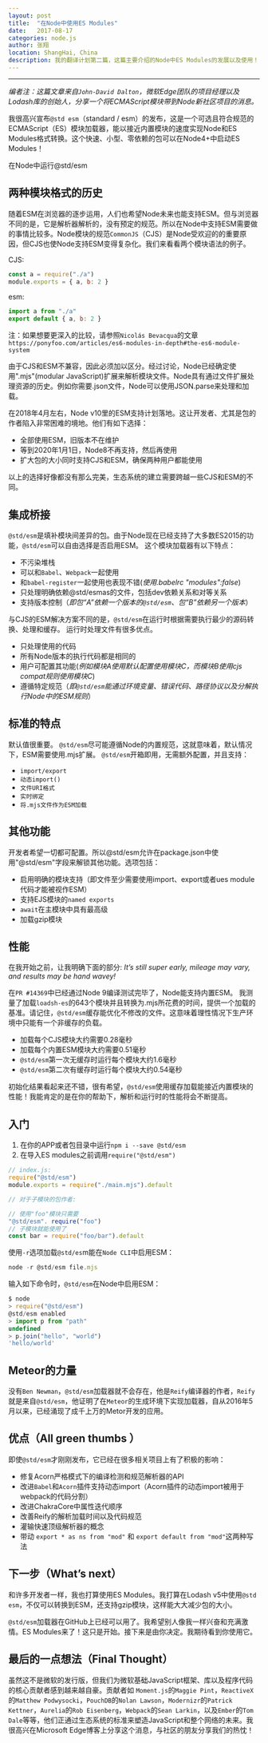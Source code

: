 ```yaml
---
layout: post
title:  "在Node中使用ES Modules"
date:   2017-08-17
categories: node.js
author: 张翔
location: ShangHai, China
description: 我的翻译计划第二篇，这篇主要介绍的Node中ES Modules的发展以及使用！
---
```

---
*编者注：这篇文章来自`John-David Dalton`，微软Edge团队的项目经理以及Lodash库的创始人，分享一个将ECMAScript模块带到Node新社区项目的消息。*

我很高兴宣布`@std esm`（standard / esm）的发布，这是一个可选且符合规范的ECMAScript（ES）模块加载器，能以接近内置模块的速度实现Node和ES Modules格式转换。这个快速、小型、零依赖的包可以在Node4+中启动ES Modules！

在Node中运行@std/esm

## 两种模块格式的历史

随着ESM在浏览器的逐步运用，人们也希望Node未来也能支持ESM。但与浏览器不同的是，它是解析器解析的，没有预定的规范。所以在Node中支持ESM需要做的事情比较多。Node模块的规范`CommonJS`（CJS）是Node受欢迎的的重要原因，但CJS也使Node支持ESM变得复杂化。我们来看看两个模块语法的例子。

CJS:
```javascript
const a = require("./a")
module.exports = { a, b: 2 }
```
esm:
```javascript
import a from "./a"
export default { a, b: 2 }
```
注：如果想要更深入的比较，请参照`Nicolás Bevacqua`的文章
`https://ponyfoo.com/articles/es6-modules-in-depth#the-es6-module-system`

由于CJS和ESM不兼容，因此必须加以区分。经过讨论，Node已经确定使用".mjs"(modular JavaScript)扩展来解析模块文件。Node具有通过文件扩展处理资源的历史。例如你需要.json文件，Node可以使用JSON.parse来处理和加载。

在2018年4月左右，Node v10里的ESM支持计划落地。这让开发者、尤其是包的作者陷入非常困难的境地。他们有如下选择：

- 全部使用ESM，旧版本不在维护
- 等到2020年1月1日，Node8不再支持，然后再使用
- 扩大包的大小同时支持CJS和ESM，确保两种用户都能使用

以上的选择好像都没有那么完美，生态系统的建立需要跨越一些CJS和ESM的不同。

## 集成桥接
`@std/esm`是填补模块间差异的包。由于Node现在已经支持了大多数ES2015的功能，`@std/esm`可以自由选择是否启用ESM。
这个模块加载器有以下特点：

- 不污染堆栈
- 可以和`Babel`、`Webpack`一起使用
- 和`babel-register`一起使用也表现不错(*使用.babelrc "modules":false*)
- 只处理明确依赖@std/esmas的文件，包括dev依赖关系和对等关系
- 支持版本控制（*即包“A”依赖一个版本的`@std/esm`、包“B”依赖另一个版本*）

与CJS的ESM解决方案不同的是，`@std/esm`在运行时根据需要执行最少的源码转换、处理和缓存。 运行时处理文件有很多优点。

- 只处理使用的代码
- 所有Node版本的执行代码都是相同的
- 用户可配置其功能(*例如模块A使用默认配置使用模块C，而模块B使用cjs compat规则使用模块C*)
- 遵循特定规范（*即`@std/esm`能通过环境变量、错误代码、路径协议以及分解执行Node中的ESM规则*）

## 标准的特点
默认值很重要。 `@std/esm`尽可能遵循Node的内置规范，这就意味着，默认情况下，ESM需要使用.mjs扩展。
`@std/esm`开箱即用，无需额外配置，并且支持：

- `import/export`
- `动态import()`
- `文件URI格式`
- `实时绑定`
- `将.mjs文件作为ESM加载`

## 其他功能
开发者希望一切都可配置。所以@std/esm允许在package.json中使用"@std/esm"字段来解锁其他功能。选项包括：

- 启用明确的模块支持（即文件至少需要使用import、export或者ues module代码才能被视作ESM）
- 支持EJS模块的`named exports`
- `await`在主模块中具有最高级
- 加载gzip模块

## 性能
在我开始之前，让我明确下面的部分:
*It’s still super early, mileage may vary, and results may be hand wavey!*

在`PR #14369`中已经通过Node 9编译测试完毕了，Node能支持内置ESM。 我测量了加载`loadsh-es`的643个模块并且转换为.mjs所花费的时间，提供一个加载的基准。请记住，`@std/esm`缓存能优化不修改的文件。这意味着理性情况下生产环境中只能有一个非缓存的负载。

- 加载每个CJS模块大约需要0.28毫秒
- 加载每个内置ESM模块大约需要0.51毫秒
- `@std/esm`第一次无缓存时运行每个模块大约1.6毫秒
- `@std/esm`第二次有缓存时运行每个模块大约0.54毫秒

初始化结果看起来还不错，很有希望，`@std/esm`使用缓存加载能接近内置模块的性能！我能肯定的是在你的帮助下，解析和运行时的性能将会不断提高。

## 入门
1. 在你的APP或者包目录中运行`npm i --save @std/esm` 
2. 在导入ES modules之前调用`require("@std/esm")`

```javascript
// index.js:
require("@std/esm")
module.exports = require("./main.mjs").default

// 对于子模块的包作者:

// 使用"foo"模块只需要
"@std/esm". require("foo")
// 子模块就能使用了
const bar = require("foo/bar").default
```

使用`-r`选项加载`@std/es`m能在`Node CLI`中启用ESM：

```javascript
node -r @std/esm file.mjs
```

输入如下命令时，`@std/esm`在Node中启用ESM：

```javascript
$ node
> require("@std/esm")
@std/esm enabled
> import p from "path"
undefined
> p.join("hello", "world")
'hello/world'
```

## Meteor的力量
没有`Ben Newman`，`@std/esm`加载器就不会存在，他是`Reify`编译器的作者，`Reify`就是来自`@std/esm`，他证明了在`Meteor`的生成环境下实现加载器，自从2016年5月以来，已经涌现了成千上万的Metor开发的应用。

## 优点（All green thumbs ）
即使`@std/esm`才刚刚发布，它已经在很多相关项目上有了积极的影响：

- 修复Acorn严格模式下的编译检测和规范解析器的API
- 改进`Babel`和`Acorn`插件支持动态import（Acorn插件的动态import被用于webpack的代码分割）
- 改进ChakraCore中属性迭代顺序
- 改善Reify的解析加载时间以及代码规范
- 灌输快速顶级解析器的概念
- 带动 `export * as ns from "mod"` 和 `export default from "mod"`这两种写法

## 下一步（What’s next）
和许多开发者一样，我也打算使用ES Modules。我打算在Lodash v5中使用`@std esm`，不仅可以转换到ESM，还支持gzip模块，这样能大大减少包的大小。

`@std/esm`加载器在GitHub上已经可以用了。我希望别人像我一样兴奋和充满激情。ES Modules来了！这只是开始。接下来是由你决定。我期待看到你使用它。

## 最后的一点想法（Final Thought）
虽然这不是微软的发行版，但我们为微软基础JavaScript框架、库以及程序代码的核心贡献者感到越来越自豪。贡献者如 `Moment.js`的`Maggie Pint`，`ReactiveX`的`Matthew Podwysocki`，`PouchDB`的`Nolan Lawson`，`Modernizr`的`Patrick Kettner`，`Aurelia`的`Rob Eisenberg`，`Webpack`的`Sean Larkin`，以及`Ember`的`Tom Dale`等等，他们正通过生态系统的标准来塑造JavaScript和整个网络的未来。我很高兴在Microsoft Edge博客上分享这个消息，与社区的朋友分享我们的热忱！
